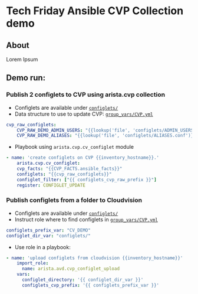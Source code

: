 # Tech Friday Ansible CVP Collection demo

## About

Lorem Ipsum

## Demo run:

### Publish 2 configlets to CVP using arista.cvp collection

- Configlets are available under [`configlets/`](configlets/)
- Data structure to use to update CVP: [`group_vars/CVP.yml`](group_vars/CVP.yml)

```yaml
cvp_raw_configlets:
    CVP_RAW_DEMO_ADMIN_USERS: "{{lookup('file', 'configlets/ADMIN_USERS.conf')}}"
    CVP_RAW_DEMO_ALIASES: "{{lookup('file', 'configlets/ALIASES.conf')}}"
```

- Playbook using `arista.cvp.cv_configlet` module

```yaml
- name: 'create configlets on CVP {{inventory_hostname}}.'
    arista.cvp.cv_configlet:
    cvp_facts: "{{CVP_FACTS.ansible_facts}}"
    configlets: "{{cvp_raw_configlets}}"
    configlet_filter: ["{{ configlets_cvp_raw_prefix }}"]
    register: CONFIGLET_UPDATE
```


### Publish configlets from a folder to Cloudvision

- Configlets are available under [`configlets/`](configlets/)
- Instruct role where to find configlets in [`group_vars/CVP.yml`](group_vars/CVP.yml)

```yaml
configlets_prefix_var: "CV_DEMO"
configlet_dir_var: "configlets/"
```

- Use role in a playbook:

```yaml
- name: 'upload configlets from cloudvision {{inventory_hostname}}'
    import_role:
      name: arista.avd.cvp_configlet_upload
    vars:
      configlet_directory: '{{ configlet_dir_var }}'
      configlets_cvp_prefix: '{{ configlets_prefix_var }}'
```
